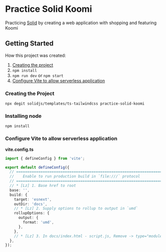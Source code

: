 # Practice Solid Koomi

Practicing [Solid](https://www.solidjs.com/) by creating a web application with shopping and featuring Koomi

## Getting Started

How this project was created:

1. [Creating the project](#creating-the-project)
2. `npm install`
3. `npm run dev` or `npm start`
4. [Configure Vite to allow serverless application](#configure-vite-to-allow-serverless-application)

### Creating the Project

```
npx degit solidjs/templates/ts-tailwindcss practice-solid-koomi
```

### Installing node

```
npm install
```

### Configure Vite to allow serverless application

**vite.config.ts**

```ts
import { defineConfig } from 'vite';

export default defineConfig({
  // =========================================================================
  //    Enable to run production build in `file:///` protocol
  // =========================================================================
  // * [Lz] 1. Base href to root
  base: '',
  build: {
    target: 'esnext',
    outDir: 'docs',
    // * [Lz] 2. Supply options to rollup to output in `umd`
    rollupOptions: {
      output: {
        format: 'umd',
      },
    },
    // * [Lz] 3. In docs/index.html - script.js, Remove -> type="module" crossorigin and change to "defer"
  },
});
```
